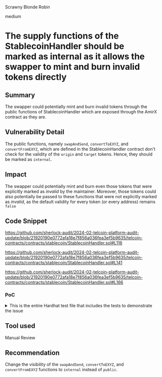 Scrawny Blonde Robin

medium

# The supply functions of the StablecoinHandler should be marked as internal as it allows the swapper to mint and burn invalid tokens directly

## Summary

The swapper could potentially mint and burn invalid tokens through the public functions of StablecoinHandler which are exposed through the AmirX contract as they are.

## Vulnerability Detail

The public functions, namely `swapAndSend`, `convertToEXYZ`, and `convertFromEXYZ`, which are defined in the StablecoinHandler contract don't check for the validity of the  `origin` and `target` tokens. Hence, they should be marked as `internal`.

## Impact

The swapper could potentially mint and burn even those tokens that were explicitly marked as *invalid* by the maintainer. Moreover, those tokens could also potentially be passed to these functions that were not explicitly marked as *invalid*, as the default validity for every token (or every address) remains `false`

## Code Snippet

https://github.com/sherlock-audit/2024-02-telcoin-platform-audit-update/blob/21920190e0772afa18e7f856a036fea3ef5b9635/telcoin-contracts/contracts/stablecoin/StablecoinHandler.sol#L116

https://github.com/sherlock-audit/2024-02-telcoin-platform-audit-update/blob/21920190e0772afa18e7f856a036fea3ef5b9635/telcoin-contracts/contracts/stablecoin/StablecoinHandler.sol#L141

https://github.com/sherlock-audit/2024-02-telcoin-platform-audit-update/blob/21920190e0772afa18e7f856a036fea3ef5b9635/telcoin-contracts/contracts/stablecoin/StablecoinHandler.sol#L166



### PoC

<details>

<summary>This is the entire Hardhat test file that includes the tests to demonstrate the issue</summary>

```js
import { SignerWithAddress } from "@nomicfoundation/hardhat-ethers/signers";
import { expect } from "chai";
import { ethers } from "hardhat";
import { Stablecoin, AmirX, TestToken } from "../../typechain-types";

describe("StablecoinHandler", () => {
    const MINTER_ROLE = ethers.keccak256(ethers.toUtf8Bytes('MINTER_ROLE'));
    const BURNER_ROLE = ethers.keccak256(ethers.toUtf8Bytes('BURNER_ROLE'));
    const SWAPPER_ROLE = ethers.keccak256(ethers.toUtf8Bytes('SWAPPER_ROLE'));
    const MAINTAINER_ROLE = ethers.keccak256(ethers.toUtf8Bytes('MAINTAINER_ROLE'));


    let deployer: SignerWithAddress;
    let holder: SignerWithAddress;
    let eUSD: Stablecoin;
    let eMXN: Stablecoin;
    let USDC: TestToken;
    let stablecoinHandler: AmirX;

    beforeEach("setup", async () => {
        [deployer, holder] = await ethers.getSigners();

        const StablecoinHandler_Factory = await ethers.getContractFactory("AmirX", deployer);
        stablecoinHandler = await StablecoinHandler_Factory.deploy();
    });

    describe("Alter supply", () => {
        beforeEach("setup", async () => {
            const Stablecoin_Factory = await ethers.getContractFactory("Stablecoin", deployer);
            eUSD = await Stablecoin_Factory.deploy();
            eMXN = await Stablecoin_Factory.deploy();

            await eUSD.initialize("US Dollar", "eXYZ", 6);
            await eUSD.grantRole(MINTER_ROLE, stablecoinHandler);
            await eUSD.grantRole(BURNER_ROLE, stablecoinHandler);

            await eMXN.initialize("Mexican Peso", "eMXN", 6);
            await eMXN.grantRole(MINTER_ROLE, stablecoinHandler);
            await eMXN.grantRole(BURNER_ROLE, stablecoinHandler);

            await stablecoinHandler.initialize();
            await stablecoinHandler.grantRole(MAINTAINER_ROLE, deployer);
            await stablecoinHandler.grantRole(SWAPPER_ROLE, deployer);
        });

        describe("invalid coins are also swapped", () => {
            beforeEach("setup", async () => {
                await stablecoinHandler.grantRole(SWAPPER_ROLE, deployer);
                // following coins are marked as invalid by passing `false`
                await stablecoinHandler.UpdateXYZ(eUSD, false, 1000000000, 0);
                await stablecoinHandler.UpdateXYZ(eMXN, false, 1000000000, 0);

                await eUSD.grantRole(MINTER_ROLE, deployer);

                const Token_Factory = await ethers.getContractFactory("TestToken", deployer);
                USDC = await Token_Factory.deploy("US Dollar Coin", "USDC", 6, holder.address, 10);
            });

            it("swapAndSend", async () => {
                await eUSD.mintTo(holder, 10);
                const inputs = {
                    destination: holder,
                    origin: eUSD,
                    oAmount: 10,
                    target: eMXN,
                    tAmount: 100
                }

                await eUSD.connect(holder).approve(stablecoinHandler, 10);
                await expect(stablecoinHandler.swapAndSend(holder, inputs)).to.not.be.reverted;
                expect(await eUSD.totalSupply()).to.equal(0);
                expect(await eMXN.balanceOf(holder)).to.equal(100);
            });

            it("convertToEXYZ", async () => {
                const inputs = {
                    destination: holder,
                    origin: USDC,
                    oAmount: 10,
                    target: eMXN,
                    tAmount: 100
                }

                await USDC.connect(holder).approve(stablecoinHandler, 10);
                await expect(stablecoinHandler.convertToEXYZ(holder, deployer, inputs)).to.not.be.reverted;
                expect(await USDC.balanceOf(deployer)).to.equal(10);
                expect(await eMXN.balanceOf(holder)).to.equal(100);
            });

            it("convertFromEXYZ", async () => {
                await USDC.mintTo(deployer, 10);
                await USDC.connect(deployer).approve(stablecoinHandler, 10);
                const inputs = {
                    destination: holder,
                    origin: eUSD,
                    oAmount: 10,
                    target: USDC,
                    tAmount: 10
                }

                await eUSD.mintTo(holder, 10);
                await eUSD.connect(holder).approve(stablecoinHandler, 10);

                await expect(stablecoinHandler.convertFromEXYZ(holder, deployer, inputs)).to.not.be.reverted;
                expect(await eUSD.totalSupply()).to.equal(0);
                expect(await USDC.balanceOf(deployer)).to.equal(0);
            });
        });
    });
});
```

</details>

## Tool used

Manual Review

## Recommendation

Change the visibility of the `swapAndSend`, `convertToEXYZ`, and `convertFromEXYZ` functions to `internal` instead of `public`.
